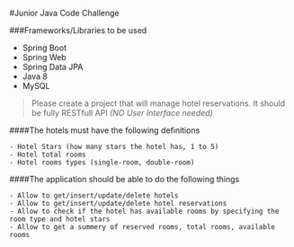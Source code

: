 #Junior Java Code Challenge

###Frameworks/Libraries to be used
  * Spring Boot
  * Spring Web
  * Spring Data JPA
  * Java 8
  * MySQL

>Please create a project that will manage hotel reservations.
It should be fully RESTfull API *(NO User Interface needed)*

####The hotels must have the following definitions

    - Hotel Stars (how many stars the hotel has, 1 to 5)
    - Hotel total rooms
    - Hotel rooms types (single-room, double-room)

####The application should be able to do the following things

    - Allow to get/insert/update/delete hotels
    - Allow to get/insert/update/delete hotel reservations
    - Allow to check if the hotel has available rooms by specifying the room type and hotel stars
    - Allow to get a summery of reserved rooms, total rooms, available rooms
